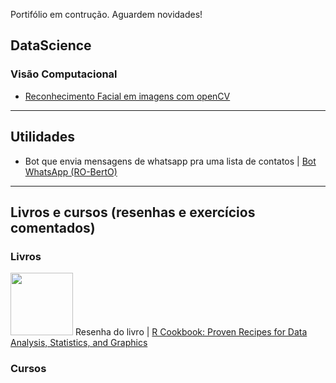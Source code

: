 Portifólio em contrução. Aguardem novidades!

## DataScience

### Visão Computacional

- [Reconhecimento Facial em imagens com openCV](https://github.com/jonasaacampos/Reconhecimento-Facial-em-imagens-com-openCV)

<hr/>

## Utilidades

- Bot que envia mensagens de whatsapp pra uma lista de contatos | [Bot WhatsApp (RO-BertO)](https://github.com/jonasaacampos/WhatsApp_bot)
 


<hr/>

## Livros e cursos (resenhas e exercícios comentados)

### Livros
<a href="https://amzn.to/39u8mul"><img height="100" src="https://images-na.ssl-images-amazon.com/images/I/51YLVsva7BL._SX379_BO1,204,203,200_.jpg"></a> Resenha do livro | [R Cookbook: Proven Recipes for Data Analysis, Statistics, and Graphics](https://rpubs.com/jaac/resenhas-RCookbook)

### Cursos
